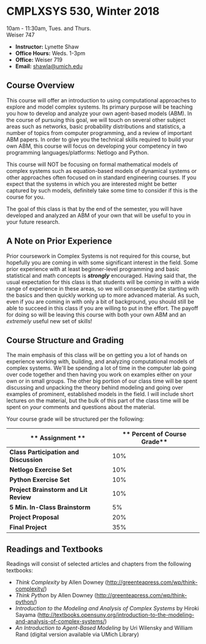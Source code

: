 # CMPLXSYS 530,  Winter 2018 

10am - 11:30am, Tues. and Thurs.  
Weiser 747

* **Instructor:** Lynette Shaw
* **Office Hours:** Weds. 1-3pm
* **Office:** Weiser 719
* **Email:** shawla@umich.edu


## Course Overview 
This course will offer an introduction to using computational approaches to explore and model complex systems. Its primary purpose will be teaching you how to develop and analyze your own agent-based models (ABM). In the course of pursuing this goal, we will touch on several other subject areas such as networks, basic probability distributions and statistics, a number of topics from computer programming, and a review of important ABM papers. In order to give you the technical skills required to build your own ABM, this course will focus on developing your competency in two programming languages/platforms: Netlogo and Python.

This course will NOT be focusing on formal mathematical models of complex systems such as equation-based models of dynamical systems or other approaches often focused on in standard engineering courses. If you expect that the systems in which you are interested might be better captured by such models, definitely take some time to consider if this is the course for you.

The goal of this class is that by the end of the semester, you will have developed and analyzed an ABM of your own that will be useful to you in your future research. 


## A Note on Prior Experience
Prior coursework in Complex Systems is not required for this course, but hopefully you are coming in with some significant interest in the field. Some prior experience with at least beginner-level programming and basic statistical and math concepts is _**strongly**_ encouraged. Having said that, the usual expectation for this class is that students will be coming in with a wide range of experience in these areas, so we will consequently be starting with the basics and then quickly working up to more advanced material. As such,  even if you are coming in with only a bit of background, you should still be able to succeed in this class if you are willing to put in the effort. The payoff for doing so will be leaving this course with both your own ABM and an _extremely_ useful new set of skills!


## Course Structure and Grading
The main emphasis of this class will be on getting you a lot of hands on experience working with, building, and analyzing computational models of complex systems. We'll be spending a lot of time in the computer lab going over code together and then having you work on examples either on your own or in small groups. 
The other big portion of our class time will be spent discussing and unpacking the theory behind modeling and going over examples of prominent, established models in the field. I will include short lectures on the material, but the bulk of this part of the class time will be spent on _your_ comments and questions about the material. 


Your course grade will be structured per the following:

** Assignment ** | ** Percent of Course Grade**
---------------------- | -----------------------------------
**Class Participation and Discussion** | 10%
**Netlogo Exercise Set** | 10%
**Python Exercise Set** | 10%
**Project Brainstorm and Lit Review** | 10%
**5 Min. In-Class Brainstorm**| 5%
**Project Proposal** | 20%
**Final Project** | 35%



## Readings and Textbooks

Readings will consist of selected articles and chapters from the following textbooks: 

* _Think Complexity_ by Allen Downey (http://greenteapress.com/wp/think-complexity/)
* _Think Python_ by Allen Downey (http://greenteapress.com/wp/think-python/)
* _Introduction to the Modeling and Analysis of Complex Systems_ by Hiroki Sayama (http://textbooks.opensuny.org/introduction-to-the-modeling-and-analysis-of-complex-systems/)
* _An Introduction to Agent-Based Modeling_ by Uri Wilensky and William Rand (digital version available via UMich Library)

